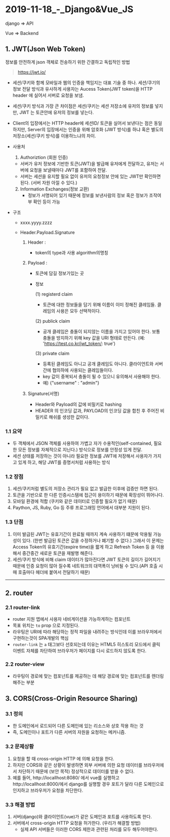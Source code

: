 # 2019-11-18_-_Django&Vue_JS

django => API

Vue => Backend



## 1. JWT(Json Web Token)

정보를 안전하게 json 객체로 전송하기 위한 간결하고 독립적인 방법

> https://jwt.io/

- 세션/쿠키와 함께 모바일과 웹의 인증을 책임지는 대표 기술 중 하나. 세션/쿠기의 정보 전달 방식과 유사하게 사용자는 Aucess Token(JWT token)을 HTTP header 에 실어서 서버로 요청을 보냄.

- 세션/쿠키 방식과 가장 큰 차이점은 세션/쿠키는 세션 저장소에 유저의 정보를 넣지만, JWT 는 토큰안에 유저의 정보를 넣는다.

- Client의 입장에서는 HTTP header에 세션ID/ 토큰을 실어서 보낸다는 점은 동일하지만, Server의 입장에서는 인증을 위해 암호화 (JWT 방식)를 하냐 혹은 별도의 저장소(세션/쿠키 방식)를 이용하느냐의 차이.

  

- 사용처

  1.  Authoriztion (회원 인증)
     - 서버가 유저 정보에 기반한 토큰(JWT)을 발급해 유저에게 전달하고, 유저는 서버에 요청을 보낼때마다 JWT를 포함하여 전달.
     - 서버는 세션을 유지할 필요 없이 유저의 요청정보 안에 있는 JWT만 확인하면 된다. (서버 자원 아낄 수 있다.)
  2. Information Exchanges(정보 교환)
     - 정보가 서명되어 있기 때문에 정보를 보낸사람의 정보 혹은 정보가 조작여부 확인 등이 가능

- 구조

  - xxxx.yyyy.zzzz

  - Header.Payload.Signature

    1. Header :

       - token의 type과 사용 algorithm의명칭

    2. Payload :

       - 토큰에 담길 정보가있는 곳

       - 정보

         (1) registerd claim

         - 토큰에 대한 정보들을 담기 위해 이름이 이미 정해진 클레임들. 클레임의 사용은 모두 선택적이다.

         (2) publick claim

         - 공개 클레임은 충돌이 되지않는 이름을 가지고 있어야 한다. 보통 충돌을 방지하기 위해 key 값을 URI 형태로 만든다. (예: 'https://test.co.kr/jwt_token/: true')

         (3) private claim

         - 등록된 클레임도 아니고 공개 클레임도 아니다. 클라이언트와 서버간에 협의하에 사용되는 클레임들이다.
         - key 값이 중복되서 충돌이 될 수 있으니 유의해서 사용해야 한다.
         - 예) {"username" : "admin"}

    3. Signature(서명)
       - Header와 Payload의 값에 비밀키로 hashing
       - HEADER 의 인코딩 값과, PAYLOAD의 인코딩 값을 합친 후 주어진 비밀키로 해쉬를 생성한 값이다.

### 1.1 요약

- 두 객체에서 JSON 객체를 사용하여 가볍고 자가 수용적인(self-contained, 필요한 모든 정보를 자체적으로 지닌다.) 방식으로 정보를 안정성 있게 전달.
- 세션 상태를 저장하는 것이 아니라 필요한 정보를 JWT에 저장해서 사용자가 가지고 있게 하고, 해당 JWT를 증명서처럼 사용하는 방식



### 1.2 장점

1. 세션/쿠키처럼 별도의 저장소 관리가 필요 없고 발급한 이후에 검증만 하면 된다.
2. 토큰을 기반으로 한 다른 인증시스템에 접근이 용이하기 때문에 확장성이 뛰어나다.
3. 모바일 환경에 적합 (쿠키와 같은 데이터로 인증할 필요가 없기 때문)
4. Paython, JS, Ruby, Go 등 주류 프로그래밍 언어에서 대부분 지원이 된다.



### 1.3 단점

1. 이미 발급된 JWT는 유효기간이 완료될 때까지 계속 사용하기 떄문에 악용될 가능성이 있다. (한번 발급된 토큰은 값을 수정하거나 폐기할 수 없다.) 그래서 이 문제는 Access Token의 유효기간(expire time)을 짧게 하고 Refresh  Token 등 을 이용해서 중간중간 새로운 토큰을 재발행 해준다.
2. 세션/쿠키 방식에 비해 claim 데이터가 많아진다면 JWT 토큰의 길이가 길어지기 때문에 인증 요청이 많아 질수록 네트워크의 대역폭이 낭비될 수 있다.(API 호출 시 매 호출마다 헤더에 붙여서 전달하기 때문)



---



## 2. router

### 2.1 router-link

- router 지원 앱에서 사용자 네비게이션을 가능하게하는 컴포넌트
- 목표 위치는 `to` prop 으로 지정된다.
- 라우팅은 URI에 따라 해당하는 정적 파일을 내려주는 방식인데 이를 브라우저에서 구현하는것이 SPA개발의 핵심
- `router-link` 는 `a` 태그보다 선호되는데 이유는 HTML5 히스토리 모드에서 클릭 이벤트 자체를 차단하여 브라우저가 페이지를 다시 로드하지  않도록 한다.



### 2.2 router-view

- 라우팅이 경로에 맞는 컴포넌트를 제공하는 데 해당 경로에 맞는 컴포넌트를 렌더링 해주는 부분



## 3. CORS(Cross-Origin Resource Sharing)

### 3.1 정의

- 한 도메인에서 로드되어 다른 도메인에 있는 리소스와 상호 작용 하는 것
- 즉, 도메인이나 포트가 다른 서버의 자원을 요청하는 메커니즘.



### 3.2 문제상황

1. 요청을 할 때 cross-origin HTTP 에 의해 요청을 한다.
2. 하지만 CORS와 같은 상황이 발생하면 외부 서버에 의한 요청 데이터를 브라우저에서 차단하기 때문에 (보안 목적) 정상적으로 데이터를 받을 수 없다.
3. 예를 들어, http://locallhost:8080/ 에서 vue를 실행하고 http://locallhost:8000/에서 django를 실행할 경우 포트가 달라 다른 도메인으로인지하고 브라우저가 요청을 차단한다.



### 3.3 해결 방법

1. 서버(django)와 클라이언트(vue)가 같은 도메인과 포트를 사용하도록 한다.
2. 서버에서 cross-origin HTTP 요청을 허가한다. (우리가 해결할 방법)
   - 실제 API 서버들은 이러한 CORS 제한과 관련된 처리를 모두 해두어야한다.